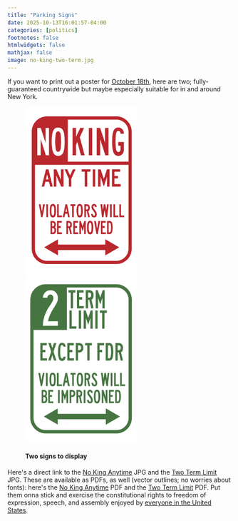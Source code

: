 ```yaml
---
title: "Parking Signs"
date: 2025-10-13T16:01:57-04:00
categories: [politics]
footnotes: false
htmlwidgets: false
mathjax: false
image: no-king-two-term.jpg
---
```


If you want to print out a poster for [October 18th](https://www.nokings.org), here are two; fully-guaranteed countrywide but maybe especially suitable for in and around New York. 

<figure>
<img  src="no-king.jpg" alt="" width="250" height="375">
<img  src="two-term.jpg" alt="" width="250" height="375">
<figcaption><h4>Two signs to display</h4>
</figure>

Here's a direct link to the [No King Anytime](no-king.jpg) JPG and the [Two Term Limit](two-term.jpg) JPG.  These are available as PDFs, as well (vector outlines; no worries about fonts): here's the [No King Anytime](no-king.pdf) PDF and the [Two Term Limit](two-term.pdf) PDF. Put them onna stick and exercise the constitutional rights to freedom of expression, speech, and assembly enjoyed by [everyone in the United States](https://kieranhealy.org/blog/archives/2025/06/28/american/). 
    
